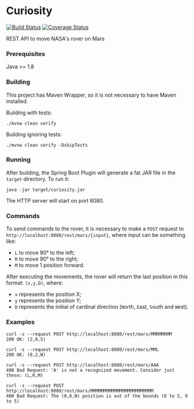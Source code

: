 # Curiosity

[![Build Status](https://travis-ci.org/rodolphocouto/curiosity.svg?branch=master)](https://travis-ci.org/rodolphocouto/curiosity)
[![Coverage Status](https://coveralls.io/repos/github/rodolphocouto/curiosity/badge.svg?branch=master)](https://coveralls.io/github/rodolphocouto/curiosity)

REST API to move NASA's rover on Mars

### Prerequisites

Java >= 1.8

### Building

This project has Maven Wrapper, so it is not necessary to have Maven installed.

Building with tests:

```
./mvnw clean verify
```

Building ignoring tests:

```
./mvnw clean verify -DskipTests
```

### Running

After building, the Spring Boot Plugin will generate a fat JAR file in the `target` directory. To run it:

```
java -jar target/curiosity.jar
```

The HTTP server will start on port 8080.

### Commands

To send commands to the rover, it is necessary to make a `POST` request to `http://localhost:8080/rest/mars/{input}`, where input can be something like:

* `L` to move 90° to the left;
* `R` to move 90° to the right;
* `M` to move 1 position forward.

After executing the movements, the rover will return the last position in this format: `(x,y,D)`, where:

* `x` represents the position X;
* `y` represents the position Y;
* `D` represents the initial of cardinal direction (`N`orth, `E`ast, `S`outh and `W`est).

### Examples

```
curl -s --request POST http://localhost:8080/rest/mars/MMRMMRMM
200 OK: (2,0,S)

curl -s --request POST http://localhost:8080/rest/mars/MML
200 OK: (0,2,W)

curl -s --request POST http://localhost:8080/rest/mars/AAA
400 Bad Request: 'A' is not a recognized movement. Consider just these: (L,R,M)

curl -s --request POST http://localhost:8080/rest/mars/MMMMMMMMMMMMMMMMMMMMMMMM
400 Bad Request: The (0,6,N) position is out of the bounds (0 to 5, 0 to 5)
```